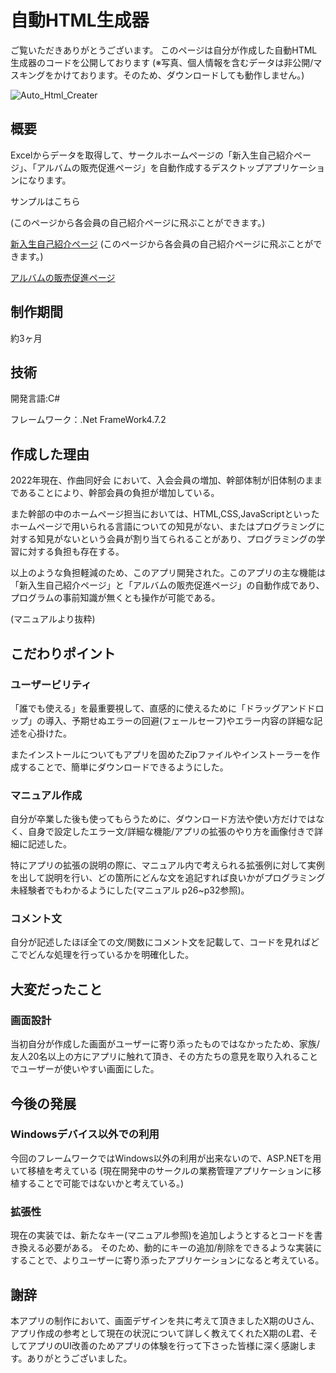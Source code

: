 # 自動HTML生成器
ご覧いただきありがとうございます。 このページは自分が作成した自動HTML生成器のコードを公開しております
(※写真、個人情報を含むデータは非公開/マスキングをかけております。そのため、ダウンロードしても動作しません。)

![Auto_Html_Creater](https://github.com/aoto2025recruit/AutoHTML_Creater/assets/151368384/7bd7081a-9738-4dce-9cf8-b1f9db6ab1ad)


## 概要
Excelからデータを取得して、サークルホームページの「新入生自己紹介ページ」、「アルバムの販売促進ページ」を自動作成するデスクトップアプリケーションになります。

サンプルはこちら

(このページから各会員の自己紹介ページに飛ぶことができます。)

[新入生自己紹介ページ](http://www.otomidori.at-ninja.jp/members.html) (このページから各会員の自己紹介ページに飛ぶことができます。)



[アルバムの販売促進ページ](http://www.otomidori.at-ninja.jp/works.html)

## 制作期間
約3ヶ月

## 技術
開発言語:C#

フレームワーク：.Net FrameWork4.7.2


## 作成した理由
2022年現在、作曲同好会 において、入会会員の増加、幹部体制が旧体制のままであることにより、幹部会員の負担が増加している。

また幹部の中のホームページ担当においては、HTML,CSS,JavaScriptといったホームページで用いられる言語についての知見がない、またはプログラミングに対する知見がないという会員が割り当てられることがあり、プログラミングの学習に対する負担も存在する。

以上のような負担軽減のため、このアプリ開発された。このアプリの主な機能は「新入生自己紹介ページ」と「アルバムの販売促進ページ」の自動作成であり、プログラムの事前知識が無くとも操作が可能である。

(マニュアルより抜粋)

## こだわりポイント
### ユーザービリティ
「誰でも使える」を最重要視して、直感的に使えるために「ドラッグアンドドロップ」の導入、予期せぬエラーの回避(フェールセーフ)やエラー内容の詳細な記述を心掛けた。

またインストールについてもアプリを固めたZipファイルやインストーラーを作成することで、簡単にダウンロードできるようにした。

### マニュアル作成
自分が卒業した後も使ってもらうために、ダウンロード方法や使い方だけではなく、自身で設定したエラー文/詳細な機能/アプリの拡張のやり方を画像付きで詳細に記述した。

特にアプリの拡張の説明の際に、マニュアル内で考えられる拡張例に対して実例を出して説明を行い、どの箇所にどんな文を追記すれば良いかがプログラミング未経験者でもわかるようにした(マニュアル p26~p32参照)。


### コメント文
自分が記述したほぼ全ての文/関数にコメント文を記載して、コードを見ればどこでどんな処理を行っているかを明確化した。


## 大変だったこと
### 画面設計
当初自分が作成した画面がユーザーに寄り添ったものではなかったため、家族/友人20名以上の方にアプリに触れて頂き、その方たちの意見を取り入れることでユーザーが使いやすい画面にした。


## 今後の発展
### Windowsデバイス以外での利用
今回のフレームワークではWindows以外の利用が出来ないので、ASP.NETを用いて移植を考えている
(現在開発中のサークルの業務管理アプリケーションに移植することで可能ではないかと考えている。)

### 拡張性
現在の実装では、新たなキー(マニュアル参照)を追加しようとするとコードを書き換える必要がある。
そのため、動的にキーの追加/削除をできるような実装にすることで、よりユーザーに寄り添ったアプリケーションになると考えている。

## 謝辞
本アプリの制作において、画面デザインを共に考えて頂きましたX期のUさん、アプリ作成の参考として現在の状況について詳しく教えてくれたX期のL君、そしてアプリのUI改善のためアプリの体験を行って下さった皆様に深く感謝します。ありがとうございました。
